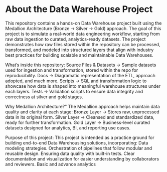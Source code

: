 # About the Data Warehouse Project
This repository contains a hands-on Data Warehouse project built using the Medallion Architecture (Bronze → Silver → Gold) approach. The goal of this project is to simulate a real-world data engineering workflow, starting from raw data ingestion to curated, analytics-ready datasets. The project demonstrates how raw files stored within the repository can be processed, transformed, and modeled into structured layers that align with industry best practices for building scalable and maintainable Data Warehouses.

What’s inside this repository:
Source Files & Datasets → Sample datasets used for ingestion and transformation, stored within the repo for reproducibility.
Docs → Diagramatic representation of the ETL, approach adopted, and much more.
Scripts → SQL and transformation logic to showcase how data is shaped into meaningful warehouse structures under each layers.
Tests → Validation scripts to ensure data integrity and correctness at silver and gold stages.

Why Medallion Architecture?"
The Medallion approach helps maintain data quality and clarity at each stage:
Bronze Layer → Stores raw, unprocessed data in its original form.
Silver Layer → Cleansed and standardized data, ready for further transformation.
Gold Layer → Business-level curated datasets designed for analytics, BI, and reporting use cases.

Purpose of this project:
This project is intended as a practice ground for building end-to-end Data Warehousing solutions, incorporating:
Data modeling strategies.
Orchestration of pipelines that follow modular and reusable design.
Ensuring data quality with built-in tests.
Clear documentation and visualization for easier understanding by collaborators and reviewers.
Basic and advance analytics
